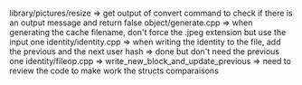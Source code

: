 library/pictures/resize => get output of convert command to check if there is an output message and return false
object/generate.cpp => when generating the cache filename, don't force the .jpeg extension but use the input one
identity/identity.cpp => when writing the identity to the file, add the previous and the next user hash => done but don't need the previous one
identity/fileop.cpp => write_new_block_and_update_previous => need to review the code to make work the structs comparaisons 